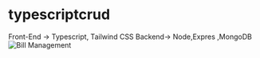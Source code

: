 # typescriptcrud
Front-End -> Typescript, Tailwind CSS
Backend-> Node,Expres ,MongoDB
 ![Bill Management](https://i.ibb.co/7Jc2q47/Screenshot-from-2022-12-28-20-57-05.png)

